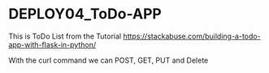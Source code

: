 # DEPLOY04_ToDo-APP
This is ToDo List from the Tutorial https://stackabuse.com/building-a-todo-app-with-flask-in-python/

With the curl command we can POST, GET, PUT and Delete